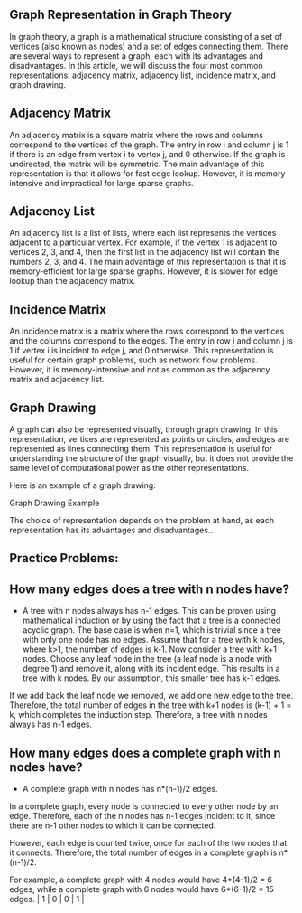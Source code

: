 ## Graph Representation in Graph Theory
In graph theory, a graph is a mathematical structure consisting of a set of vertices (also known as nodes) and a set of edges connecting them. There are several ways to represent a graph, each with its advantages and disadvantages. In this article, we will discuss the four most common representations: adjacency matrix, adjacency list, incidence matrix, and graph drawing.

## Adjacency Matrix
An adjacency matrix is a square matrix where the rows and columns correspond to the vertices of the graph. The entry in row i and column j is 1 if there is an edge from vertex i to vertex j, and 0 otherwise. If the graph is undirected, the matrix will be symmetric. The main advantage of this representation is that it allows for fast edge lookup. However, it is memory-intensive and impractical for large sparse graphs.

## Adjacency List
An adjacency list is a list of lists, where each list represents the vertices adjacent to a particular vertex. For example, if the vertex 1 is adjacent to vertices 2, 3, and 4, then the first list in the adjacency list will contain the numbers 2, 3, and 4. The main advantage of this representation is that it is memory-efficient for large sparse graphs. However, it is slower for edge lookup than the adjacency matrix.

## Incidence Matrix
An incidence matrix is a matrix where the rows correspond to the vertices and the columns correspond to the edges. The entry in row i and column j is 1 if vertex i is incident to edge j, and 0 otherwise. This representation is useful for certain graph problems, such as network flow problems. However, it is memory-intensive and not as common as the adjacency matrix and adjacency list.


## Graph Drawing
A graph can also be represented visually, through graph drawing. In this representation, vertices are represented as points or circles, and edges are represented as lines connecting them. This representation is useful for understanding the structure of the graph visually, but it does not provide the same level of computational power as the other representations.

Here is an example of a graph drawing:

Graph Drawing Example

The choice of representation depends on the problem at hand, as each representation has its advantages and disadvantages..



## Practice Problems:

## How many edges does a tree with n nodes have?
* A tree with n nodes always has n-1 edges.
This can be proven using mathematical induction or by using the fact that a tree is a connected acyclic graph.
The base case is when n=1, which is trivial since a tree with only one node has no edges.
Assume that for a tree with k nodes, where k>1, the number of edges is k-1.
Now consider a tree with k+1 nodes. Choose any leaf node in the tree (a leaf node is a node with degree 1) and remove it, along with its incident edge. This results in a tree with k nodes. By our assumption, this smaller tree has k-1 edges.

If we add back the leaf node we removed, we add one new edge to the tree. Therefore, the total number of edges in the tree with k+1 nodes is (k-1) + 1 = k, which completes the induction step.
Therefore, a tree with n nodes always has n-1 edges.

## How many edges does a complete graph with n nodes have?
* A complete graph with n nodes has n*(n-1)/2 edges.

In a complete graph, every node is connected to every other node by an edge. Therefore, each of the n nodes has n-1 edges incident to it, since there are n-1 other nodes to which it can be connected.

However, each edge is counted twice, once for each of the two nodes that it connects. Therefore, the total number of edges in a complete graph is n*(n-1)/2.

For example, a complete graph with 4 nodes would have 4*(4-1)/2 = 6 edges, while a complete graph with 6 nodes would have 6*(6-1)/2 = 15 edges.
| 1  | 0 | 0 | 1 |
